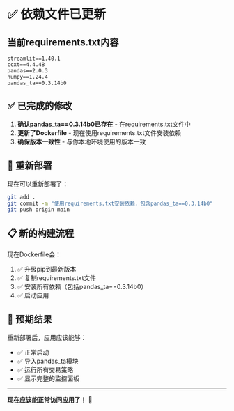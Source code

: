 # ✅ 依赖文件已更新

## 当前requirements.txt内容

```
streamlit==1.40.1
ccxt==4.4.48
pandas==2.0.3
numpy==1.24.4
pandas_ta==0.3.14b0
```

## ✅ 已完成的修改

1. **确认pandas_ta==0.3.14b0已存在** - 在requirements.txt文件中
2. **更新了Dockerfile** - 现在使用requirements.txt文件安装依赖
3. **确保版本一致性** - 与你本地环境使用的版本一致

## 🚀 重新部署

现在可以重新部署了：

```bash
git add .
git commit -m "使用requirements.txt安装依赖，包含pandas_ta==0.3.14b0"
git push origin main
```

## 📋 新的构建流程

现在Dockerfile会：
1. ✅ 升级pip到最新版本
2. ✅ 复制requirements.txt文件
3. ✅ 安装所有依赖（包括pandas_ta==0.3.14b0）
4. ✅ 启动应用

## 🎯 预期结果

重新部署后，应用应该能够：
- ✅ 正常启动
- ✅ 导入pandas_ta模块
- ✅ 运行所有交易策略
- ✅ 显示完整的监控面板

---

**现在应该能正常访问应用了！** 🎉

